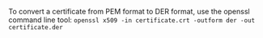 To convert a certificate from PEM format to DER format, use the openssl command line tool:
`openssl x509 -in certificate.crt -outform der -out certificate.der`
